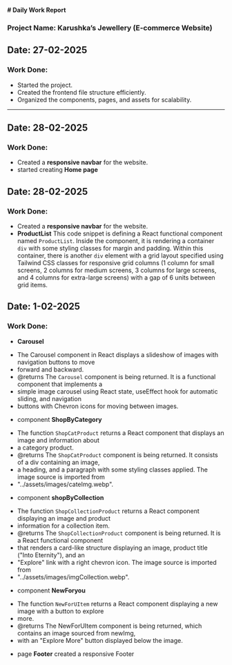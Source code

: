 **# Daily Work Report**

### Project Name: Karushka’s Jewellery (E-commerce Website)  

## Date: 27-02-2025  

### Work Done:  
- Started the project.
- Created the frontend file structure efficiently.
- Organized the components, pages, and assets for scalability.

---

## Date: 28-02-2025  

### Work Done:  
- Created a **responsive navbar** for the website.
- started creating **Home page**


## Date: 28-02-2025  

### Work Done:  
- Created a **responsive navbar** for the website.
- **ProductList**
This code snippet is defining a React functional component named `ProductList`. Inside the
component, it is rendering a container `div` with some styling classes for margin and
padding. Within this container, there is another `div` element with a grid layout specified
using Tailwind CSS classes for responsive grid columns (1 column for small screens, 2
columns for medium screens, 3 columns for large screens, and 4 columns for extra-large
screens) with a gap of 6 units between grid items. 


## Date: 1-02-2025  
### Work Done:  

- **Carousel**
 * The Carousel component in React displays a slideshow of images with navigation buttons to move
 * forward and backward.
 * @returns The `Carousel` component is being returned. It is a functional component that           implements a
 * simple image carousel using React state, useEffect hook for automatic sliding, and navigation
 * buttons with Chevron icons for moving between images.

- component **ShopByCategory**

 * The function `ShopCatProduct` returns a React component that displays an image and information about
 * a category product.
 * @returns The `ShopCatProduct` component is being returned. It consists of a div containing an image,
 * a heading, and a paragraph with some styling classes applied. The image source is imported from
 * "../assets/images/cateImg.webp".

 - component **shopByCollection**
 
 * The function `ShopCollectionProduct` returns a React component displaying an image and product
 * information for a collection item.
 * @returns The `ShopCollectionProduct` component is being returned. It is a React functional component
 * that renders a card-like structure displaying an image, product title ("Into Eternity"), and an
 * "Explore" link with a right chevron icon. The image source is imported from
 * "../assets/images/imgCollection.webp".

 - component **NewForyou**

 * The function `NewForUItem` returns a React component displaying a new image with a button to explore
 * more.
 * @returns The NewForUItem component is being returned, which contains an image sourced from newImg,
 * with an "Explore More" button displayed below the image.

 - page **Footer**
 created a responsive Footer 
 



